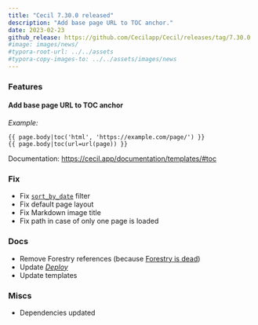 ```yaml
---
title: "Cecil 7.30.0 released"
description: "Add base page URL to TOC anchor."
date: 2023-02-23
github_release: https://github.com/Cecilapp/Cecil/releases/tag/7.30.0
#image: images/news/
#typora-root-url: ../../assets
#typora-copy-images-to: ../../assets/images/news
---
```


### Features

#### Add base page URL to TOC anchor

_Example:_

```twig
{{ page.body|toc('html', 'https://example.com/page/') }}
{{ page.body|toc(url=url(page)) }}
```

Documentation: <https://cecil.app/documentation/templates/#toc>

### Fix

- Fix [`sort_by_date`](/documentation/templates/#sort-by-date) filter
- Fix default page layout
- Fix Markdown image title
- Fix path in case of only one page is loaded

### Docs

- Remove Forestry references (because [Forestry is dead](https://tina.io/forestry/))
- Update [_Deploy_](/documentation/deploy/)
- Update templates

### Miscs

- Dependencies updated